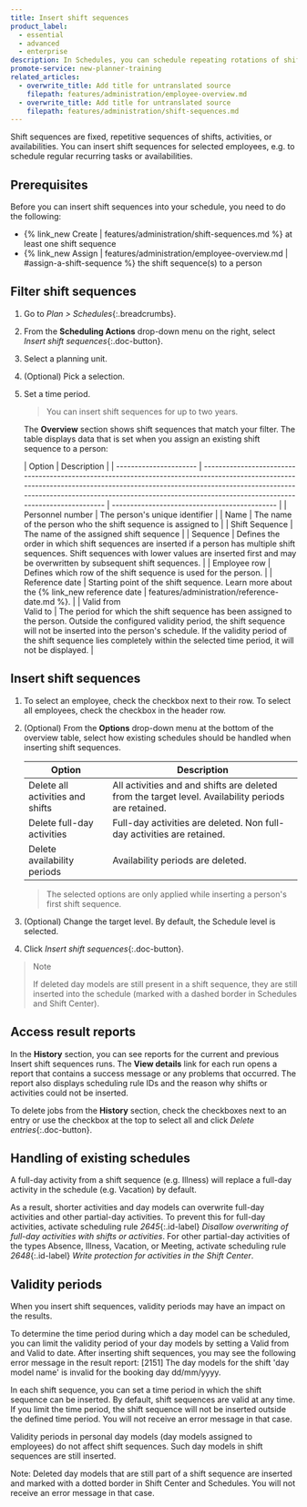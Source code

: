 ```yaml
---
title: Insert shift sequences
product_label:
  - essential
  - advanced
  - enterprise
description: In Schedules, you can schedule repeating rotations of shifts, activities, or availabilities with shift sequences.
promote-service: new-planner-training
related_articles:
  - overwrite_title: Add title for untranslated source
    filepath: features/administration/employee-overview.md
  - overwrite_title: Add title for untranslated source
    filepath: features/administration/shift-sequences.md
---
```


Shift sequences are fixed, repetitive sequences of shifts, activities, or availabilities. You can insert shift sequences for selected employees, e.g. to schedule regular recurring tasks or availabilities.

## Prerequisites

Before you can insert shift sequences into your schedule, you need to do the following:

- {% link_new Create | features/administration/shift-sequences.md %}  at least one shift sequence
- {% link_new Assign | features/administration/employee-overview.md | #assign-a-shift-sequence %} the shift sequence(s) to a person

## Filter shift sequences

1. Go to _Plan > Schedules_{:.breadcrumbs}.
2. From the **Scheduling Actions** drop-down menu on the right, select _Insert shift sequences_{:.doc-button}.
3. Select a planning unit.
4. (Optional) Pick a selection.
5. Set a time period.

   > You can insert shift sequences for up to two years.


   The **Overview** section shows shift sequences that match your filter. The table displays data that is set when you assign an existing shift sequence to a person:

   | Option                 | Description                                                                                                                                                                                                                                                                       |
   | ---------------------- | ----------------------------------------------------------------------------------------------------------------------------------------------------------------------------------------------------------------------------------------------------------------------------- | --------------------------------------------- |
   | Personnel number       | The person's unique identifier                                                                                                                                                                                                                                               |
   | Name                   | The name of the person who the shift sequence is assigned to                                                                                                                                                                                                                                                                 |
   | Shift Sequence         | The name of the assigned shift sequence                                                                                                                                                                                                                                                    |
   | Sequence               | Defines the order in which shift sequences are inserted if a person has multiple shift sequences. Shift sequences with lower values are inserted first and may be overwritten by subsequent shift sequences.                                                                  |
   | Employee row           | Defines which row of the shift sequence is used for the person.                                                                                                                                                                                                               |
   | Reference date         | Starting point of the shift sequence. Learn more about the {% link_new reference date                                                                                                                                                                                        | features/administration/reference-date.md %}. |
   | Valid from<br>Valid to | The period for which the shift sequence has been assigned to the person. Outside the configured validity period, the shift sequence will not be inserted into the person's schedule. If the validity period of the shift sequence lies completely within the selected time period, it will not be displayed. |

## Insert shift sequences

1. To select an employee, check the checkbox next to their row. To select all employees, check the checkbox in the header row.
2. (Optional) From the **Options** drop-down menu at the bottom of the overview table, select how existing schedules should be handled when inserting shift sequences.

   | Option                           | Description                                                                                             |
   | -------------------------------- | --------------------------------------------------------------------------------------------------- |
   | Delete all activities and shifts | All activities and and shifts are deleted from the target level. Availability periods are retained. |
   | Delete full-day activities       | Full-day activities are deleted. Non full-day activities are retained.                              |
   | Delete availability periods      | Availability periods are deleted.                                                                   |

   <!-- {{ 2 | image: 'Options', '40%' }} -->

   > The selected options are only applied while inserting a person's first shift sequence.

3. (Optional) Change the target level. By default, the Schedule level is selected.
4. Click _Insert shift sequences_{:.doc-button}.

> Note  
>  
> If deleted day models are still present in a shift sequence, they are still inserted into the schedule (marked with a dashed border in Schedules and Shift Center).

## Access result reports

In the **History** section, you can see reports for the current and previous Insert shift sequences runs. The **View details** link for each run opens a report that contains a success message or any problems that occurred. The report also displays scheduling rule IDs and the reason why shifts or activities could not be inserted.

To delete jobs from the **History** section, check the checkboxes next to an entry or use the checkbox at the top to select all and click _Delete entries_{:.doc-button}.


## Handling of existing schedules

A full-day activity from a shift sequence (e.g. Illness) will replace a full-day activity in the schedule (e.g. Vacation) by default.

As a result, shorter activities and day models can overwrite full-day activities and other partial-day activities. To prevent this for full-day activities, activate scheduling rule _2645_{:.id-label} _Disallow overwriting of full-day activities with shifts or activities_. For other partial-day activities of the types Absence, Illness, Vacation, or Meeting, activate scheduling rule _2648_{:.id-label} _Write protection for activities in the Shift Center_.

## Validity periods

When you insert shift sequences, validity periods may have an impact on the results.

To determine the time period during which a day model can be scheduled, you can limit the validity period of your day models by setting a Valid from and Valid to date. After inserting shift sequences, you may see the following error message in the result report: \[2151\] The day models for the shift 'day model name' is invalid for the booking day dd/mm/yyyy.

In each shift sequence, you can set a time period in which the shift sequence can be inserted. By default, shift sequences are valid at any time. If you limit the time period, the shift sequence will not be inserted outside the defined time period. You will not receive an error message in that case.

Validity periods in personal day models (day models assigned to employees) do not affect shift sequences. Such day models in shift sequences are still inserted.

Note: Deleted day models that are still part of a shift sequence are inserted and marked with a dotted border in Shift Center and Schedules. You will not receive an error message in that case.
